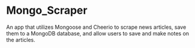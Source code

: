 # Mongo_Scraper
An app that utilizes Mongoose and Cheerio to scrape news articles, save them to a MongoDB database, and allow users to save and make notes on the articles.
